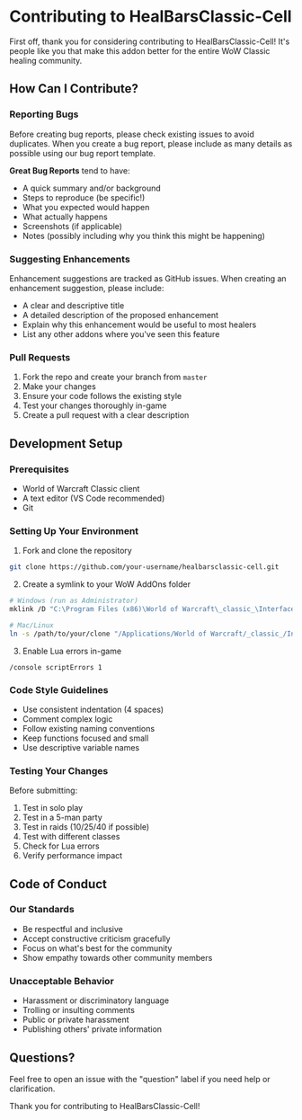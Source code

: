 # Contributing to HealBarsClassic-Cell

First off, thank you for considering contributing to HealBarsClassic-Cell! It's people like you that make this addon better for the entire WoW Classic healing community.

## How Can I Contribute?

### Reporting Bugs

Before creating bug reports, please check existing issues to avoid duplicates. When you create a bug report, please include as many details as possible using our bug report template.

**Great Bug Reports** tend to have:
- A quick summary and/or background
- Steps to reproduce (be specific!)
- What you expected would happen
- What actually happens
- Screenshots (if applicable)
- Notes (possibly including why you think this might be happening)

### Suggesting Enhancements

Enhancement suggestions are tracked as GitHub issues. When creating an enhancement suggestion, please include:
- A clear and descriptive title
- A detailed description of the proposed enhancement
- Explain why this enhancement would be useful to most healers
- List any other addons where you've seen this feature

### Pull Requests

1. Fork the repo and create your branch from `master`
2. Make your changes
3. Ensure your code follows the existing style
4. Test your changes thoroughly in-game
5. Create a pull request with a clear description

## Development Setup

### Prerequisites
- World of Warcraft Classic client
- A text editor (VS Code recommended)
- Git

### Setting Up Your Environment

1. Fork and clone the repository
```bash
git clone https://github.com/your-username/healbarsclassic-cell.git
```

2. Create a symlink to your WoW AddOns folder
```bash
# Windows (run as Administrator)
mklink /D "C:\Program Files (x86)\World of Warcraft\_classic_\Interface\AddOns\HealBarsClassic-Cell-Dev" "C:\path\to\your\clone"

# Mac/Linux
ln -s /path/to/your/clone "/Applications/World of Warcraft/_classic_/Interface/AddOns/HealBarsClassic-Cell-Dev"
```

3. Enable Lua errors in-game
```
/console scriptErrors 1
```

### Code Style Guidelines

- Use consistent indentation (4 spaces)
- Comment complex logic
- Follow existing naming conventions
- Keep functions focused and small
- Use descriptive variable names

### Testing Your Changes

Before submitting:
1. Test in solo play
2. Test in a 5-man party
3. Test in raids (10/25/40 if possible)
4. Test with different classes
5. Check for Lua errors
6. Verify performance impact

## Code of Conduct

### Our Standards

- Be respectful and inclusive
- Accept constructive criticism gracefully
- Focus on what's best for the community
- Show empathy towards other community members

### Unacceptable Behavior

- Harassment or discriminatory language
- Trolling or insulting comments
- Public or private harassment
- Publishing others' private information

## Questions?

Feel free to open an issue with the "question" label if you need help or clarification.

Thank you for contributing to HealBarsClassic-Cell!